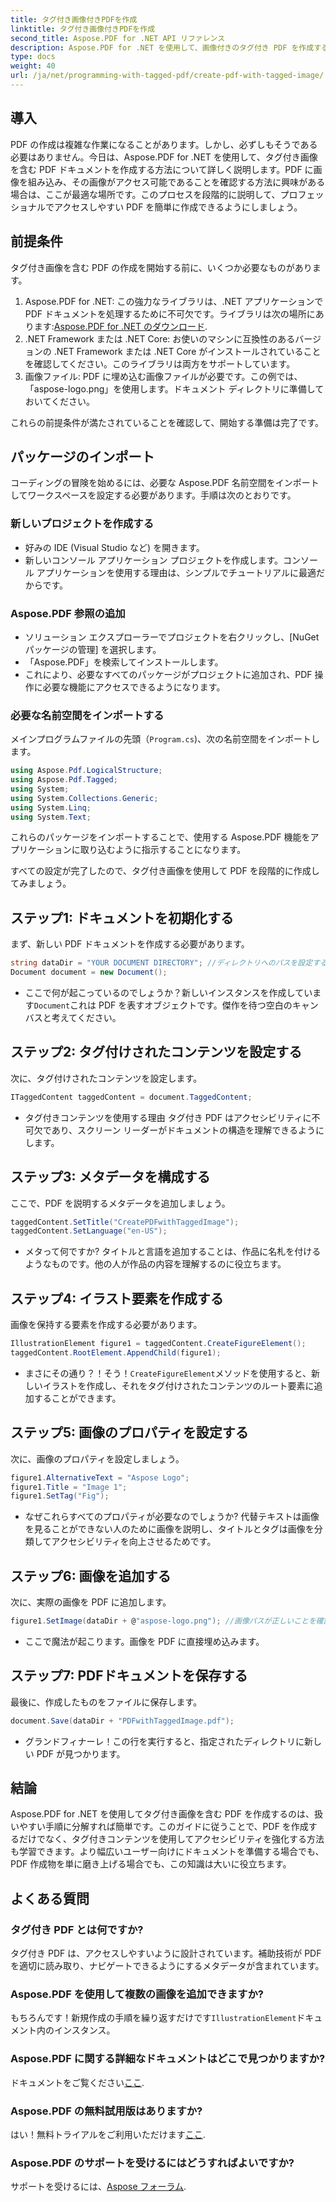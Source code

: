 ```yaml
---
title: タグ付き画像付きPDFを作成
linktitle: タグ付き画像付きPDFを作成
second_title: Aspose.PDF for .NET API リファレンス
description: Aspose.PDF for .NET を使用して、画像付きのタグ付き PDF を作成する方法を学びます。アクセスしやすくプロフェッショナルなドキュメントを作成するには、ステップ バイ ステップ ガイドに従ってください。
type: docs
weight: 40
url: /ja/net/programming-with-tagged-pdf/create-pdf-with-tagged-image/
---
```

## 導入

PDF の作成は複雑な作業になることがあります。しかし、必ずしもそうである必要はありません。今日は、Aspose.PDF for .NET を使用して、タグ付き画像を含む PDF ドキュメントを作成する方法について詳しく説明します。PDF に画像を組み込み、その画像がアクセス可能であることを確認する方法に興味がある場合は、ここが最適な場所です。このプロセスを段階的に説明して、プロフェッショナルでアクセスしやすい PDF を簡単に作成できるようにしましょう。

## 前提条件

タグ付き画像を含む PDF の作成を開始する前に、いくつか必要なものがあります。

1. Aspose.PDF for .NET: この強力なライブラリは、.NET アプリケーションで PDF ドキュメントを処理するために不可欠です。ライブラリは次の場所にあります:[Aspose.PDF for .NET のダウンロード](https://releases.aspose.com/pdf/net/).
2. .NET Framework または .NET Core: お使いのマシンに互換性のあるバージョンの .NET Framework または .NET Core がインストールされていることを確認してください。このライブラリは両方をサポートしています。
3. 画像ファイル: PDF に埋め込む画像ファイルが必要です。この例では、「aspose-logo.png」を使用します。ドキュメント ディレクトリに準備しておいてください。 

これらの前提条件が満たされていることを確認して、開始する準備は完了です。

## パッケージのインポート

コーディングの冒険を始めるには、必要な Aspose.PDF 名前空間をインポートしてワークスペースを設定する必要があります。手順は次のとおりです。

### 新しいプロジェクトを作成する

- 好みの IDE (Visual Studio など) を開きます。
- 新しいコンソール アプリケーション プロジェクトを作成します。コンソール アプリケーションを使用する理由は、シンプルでチュートリアルに最適だからです。

### Aspose.PDF 参照の追加

- ソリューション エクスプローラーでプロジェクトを右クリックし、[NuGet パッケージの管理] を選択します。
- 「Aspose.PDF」を検索してインストールします。 
- これにより、必要なすべてのパッケージがプロジェクトに追加され、PDF 操作に必要な機能にアクセスできるようになります。

### 必要な名前空間をインポートする

メインプログラムファイルの先頭（`Program.cs`)、次の名前空間をインポートします。

```csharp
using Aspose.Pdf.LogicalStructure;
using Aspose.Pdf.Tagged;
using System;
using System.Collections.Generic;
using System.Linq;
using System.Text;
```

これらのパッケージをインポートすることで、使用する Aspose.PDF 機能をアプリケーションに取り込むように指示することになります。

すべての設定が完了したので、タグ付き画像を使用して PDF を段階的に作成してみましょう。

## ステップ1: ドキュメントを初期化する

まず、新しい PDF ドキュメントを作成する必要があります。

```csharp
string dataDir = "YOUR DOCUMENT DIRECTORY"; //ディレクトリへのパスを設定する
Document document = new Document();
```

- ここで何が起こっているのでしょうか？新しいインスタンスを作成しています`Document`これは PDF を表すオブジェクトです。傑作を待つ空白のキャンバスと考えてください。

## ステップ2: タグ付けされたコンテンツを設定する

次に、タグ付けされたコンテンツを設定します。

```csharp
ITaggedContent taggedContent = document.TaggedContent;
```

- タグ付きコンテンツを使用する理由 タグ付き PDF はアクセシビリティに不可欠であり、スクリーン リーダーがドキュメントの構造を理解できるようにします。

## ステップ3: メタデータを構成する

ここで、PDF を説明するメタデータを追加しましょう。

```csharp
taggedContent.SetTitle("CreatePDFwithTaggedImage");
taggedContent.SetLanguage("en-US");
```

- メタって何ですか? タイトルと言語を追加することは、作品に名札を付けるようなものです。他の人が作品の内容を理解するのに役立ちます。

## ステップ4: イラスト要素を作成する

画像を保持する要素を作成する必要があります。

```csharp
IllustrationElement figure1 = taggedContent.CreateFigureElement();
taggedContent.RootElement.AppendChild(figure1);
```

- まさにその通り？！そう！`CreateFigureElement`メソッドを使用すると、新しいイラストを作成し、それをタグ付けされたコンテンツのルート要素に追加することができます。

## ステップ5: 画像のプロパティを設定する

次に、画像のプロパティを設定しましょう。

```csharp
figure1.AlternativeText = "Aspose Logo";
figure1.Title = "Image 1";
figure1.SetTag("Fig");
```

- なぜこれらすべてのプロパティが必要なのでしょうか? 代替テキストは画像を見ることができない人のために画像を説明し、タイトルとタグは画像を分類してアクセシビリティを向上させるためです。

## ステップ6: 画像を追加する

次に、実際の画像を PDF に追加します。

```csharp
figure1.SetImage(dataDir + @"aspose-logo.png"); //画像パスが正しいことを確認してください。
```

- ここで魔法が起こります。画像を PDF に直接埋め込みます。 

## ステップ7: PDFドキュメントを保存する

最後に、作成したものをファイルに保存します。

```csharp
document.Save(dataDir + "PDFwithTaggedImage.pdf");
```

- グランドフィナーレ！この行を実行すると、指定されたディレクトリに新しい PDF が見つかります。

## 結論

Aspose.PDF for .NET を使用してタグ付き画像を含む PDF を作成するのは、扱いやすい手順に分解すれば簡単です。このガイドに従うことで、PDF を作成するだけでなく、タグ付きコンテンツを使用してアクセシビリティを強化する方法も学習できます。より幅広いユーザー向けにドキュメントを準備する場合でも、PDF 作成物を単に磨き上げる場合でも、この知識は大いに役立ちます。

## よくある質問

### タグ付き PDF とは何ですか?
タグ付き PDF は、アクセスしやすいように設計されています。補助技術が PDF を適切に読み取り、ナビゲートできるようにするメタデータが含まれています。

### Aspose.PDF を使用して複数の画像を追加できますか?
もちろんです！新規作成の手順を繰り返すだけです`IllustrationElement`ドキュメント内のインスタンス。

### Aspose.PDF に関する詳細なドキュメントはどこで見つかりますか?
ドキュメントをご覧ください[ここ](https://reference.aspose.com/pdf/net/).

### Aspose.PDF の無料試用版はありますか?
はい！無料トライアルをご利用いただけます[ここ](https://releases.aspose.com/).

### Aspose.PDF のサポートを受けるにはどうすればよいですか?
サポートを受けるには、[Aspose フォーラム](https://forum.aspose.com/c/pdf/10).